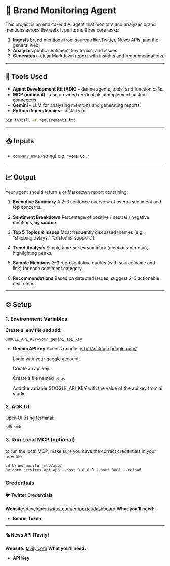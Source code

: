 # 🚀 Brand Monitoring Agent

This project is an end-to-end AI agent that monitors and analyzes brand mentions across the web. It performs three core tasks:

1. **Ingests** brand mentions from sources like Twitter, News APIs, and the general web.
2. **Analyzes** public sentiment, key topics, and issues.
3. **Generates** a clear Markdown report with insights and recommendations.

---

## 🧰 Tools Used

- **Agent Development Kit (ADK)** – define agents, tools, and function calls.
- **MCP (optional)** – use provided credentials or implement custom connectors.
- **Gemini** – LLM for analyzing mentions and generating reports.
- **Python dependencies** – install via:

```bash
pip install -r requirements.txt
```

---

## 📥 Inputs

- `company_name` (string)
  e.g. `"Acme Co."`

---

## 📈 Output

Your agent should return a or Markdown report containing:

1. **Executive Summary**
   A 2–3 sentence overview of overall sentiment and top concerns.

2. **Sentiment Breakdown**
   Percentage of positive / neutral / negative mentions, **by source**.

3. **Top 5 Topics & Issues**
   Most frequently discussed themes (e.g., “shipping delays,” “customer support”).

4. **Trend Analysis**
   Simple time-series summary (mentions per day), highlighting peaks.

5. **Sample Mentions**
   2–3 representative quotes (with source name and link) for each sentiment category.

6. **Recommendations**
   Based on detected issues, suggest 2–3 actionable next steps.

---

## ⚙️ Setup

### 1. Environment Variables

**Create a .env file and add:**
```
GOOGLE_API_KEY=your_gemini_api_key
```

- **Gemini API key**
  Access google: http://aistudio.google.com/

  Login with your google account.

  Create an api key.

  Create a file named `.env`.

  Add the variable GOOGLE_API_KEY with the value of the api key from ai studio

### 2. ADK UI

Open UI using terminal:

```
adk web
```

### 3. Run Local MCP (optional)

to run the local MCP, make sure you have the correct credentials in your .env file

```
cd brand_monitor_mcp/app/
uvicorn services.api:app --host 0.0.0.0 --port 8001 --reload
```

### Credentials

#### 🐦 Twitter Credentials
**Website:** [developer.twitter.com/en/portal/dashboard](https://developer.twitter.com/en/portal/dashboard)
**What you’ll need:**
- **Bearer Token**

---

#### 🗞️ News API (Tavily)
**Website:** [tavily.com](https://tavily.com/)
**What you’ll need:**
- **API Key**
